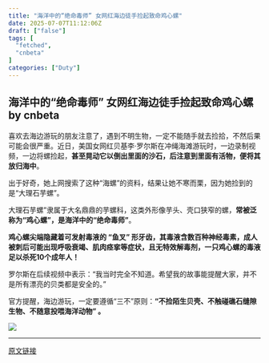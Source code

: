 ```yaml
---
title: "海洋中的“绝命毒师” 女网红海边徒手捡起致命鸡心螺"
date: 2025-07-07T11:12:06Z
draft: ["false"]
tags: [
  "fetched",
  "cnbeta"
]
categories: ["Duty"]
---
```

海洋中的“绝命毒师” 女网红海边徒手捡起致命鸡心螺 by cnbeta
------
<div style="margin-top:10px" class="content" id="artibody"><p><span style="text-wrap-mode: wrap;">喜欢去海边游玩的朋友注意了，遇到不明生物，一定不能随手就去捡拾，不然后果可能会很严重。近日，美国女网红贝基李·罗尔斯在冲绳海滩游玩时，一边录制视频，一边将螺捡起，</span><strong style="text-wrap-mode: wrap;">甚至晃动它以倒出里面的沙石，后注意到里面有活物，便将其放归海中</strong><span style="text-wrap-mode: wrap;">。</span></p><div class="article-global"></div><p>出于好奇，她上网搜索了这种“海螺”的资料，结果让她不寒而栗，因为她捡到的是“大理石芋螺”。</p><p>大理石芋螺”隶属于大名鼎鼎的芋螺科，这类外形像芋头、壳口狭窄的螺，<strong>常被泛称为“鸡心螺”，是海洋中的“绝命毒师”</strong>。</p><p><strong>鸡心螺尖端隐藏着可发射毒液的 “鱼叉” 形牙齿，其毒液含数百种神经毒素，成人被刺后可能出现呼吸衰竭、肌肉痉挛等症状，且无特效解毒剂，一只鸡心螺的毒液足以杀死10个成年人！</strong></p><p>罗尔斯在后续视频中表示：“我当时完全不知道。希望我的故事能提醒大家，并不是所有漂亮的贝类都是安全的。”</p><p>官方提醒，海边游玩，一定要遵循“三不”原则：<strong>“不捡陌生贝壳、不触碰礁石缝隙生物、不随意投喂海洋动物” 。</strong></p><p><a href="//img1.mydrivers.com/img/20250707/79e453dd-b862-46ec-b3a4-b2446f470c13.png" target="_blank"><img src="https://static.cnbetacdn.com/article/2025/0707/bdb4b01d370a2f9.png"></a></p></div>  
<hr>
<a href="https://m.cnbeta.com.tw/wap/view/1511376.htm",target="_blank" rel="noopener noreferrer">原文链接</a>
